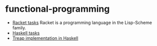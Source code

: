 # functional-programming

* [Racket tasks](/racket)
  Racket is a programming language in the Lisp-Scheme family.
* [Haskell tasks](/haskell)
* [Treap implementation in Haskell](/haskell/hw5)

